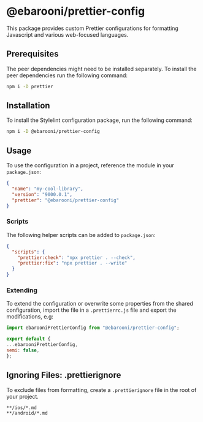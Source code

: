 # @ebarooni/prettier-config

This package provides custom Prettier configurations for formatting Javascript and various web-focused languages.

## Prerequisites

The peer dependencies might need to be installed separately. To install the peer dependencies run the following command:

```bash
npm i -D prettier
```

## Installation

To install the Stylelint configuration package, run the following command:

```bash
npm i -D @ebarooni/prettier-config
```

## Usage

To use the configuration in a project, reference the module in your `package.json`:

```json
{
  "name": "my-cool-library",
  "version": "9000.0.1",
  "prettier": "@ebarooni/prettier-config"
}
```

### Scripts

The following helper scripts can be added to `package.json`:

```json
{
  "scripts": {
    "prettier:check": "npx prettier . --check",
    "prettier:fix": "npx prettier . --write"
  } 
}
```

### Extending

To extend the configuration or overwrite some properties from the shared configuration, import the file in a `.prettierrc.js` 
file and export the modifications, e.g:

```js
import ebarooniPrettierConfig from "@ebarooni/prettier-config";

export default {
...ebarooniPrettierConfig,
semi: false,
};
```

## Ignoring Files: .prettierignore

To exclude files from formatting, create a `.prettierignore` file in the root of your project.

```gitignore
**/ios/*.md
**/android/*.md
```

